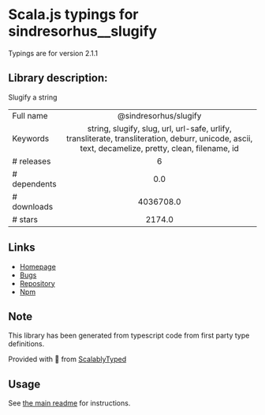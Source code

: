 
# Scala.js typings for sindresorhus__slugify

Typings are for version 2.1.1

## Library description:
Slugify a string

|                    |                 |
| ------------------ | :-------------: |
| Full name          | @sindresorhus/slugify |
| Keywords           | string, slugify, slug, url, url-safe, urlify, transliterate, transliteration, deburr, unicode, ascii, text, decamelize, pretty, clean, filename, id |
| # releases         | 6 |
| # dependents       | 0.0 |
| # downloads        | 4036708.0 |
| # stars            | 2174.0 |

## Links
- [Homepage](https://github.com/sindresorhus/slugify#readme)
- [Bugs](https://github.com/sindresorhus/slugify/issues)
- [Repository](https://github.com/sindresorhus/slugify)
- [Npm](https://www.npmjs.com/package/%40sindresorhus%2Fslugify)
    


## Note
This library has been generated from typescript code from first party type definitions.

Provided with :purple_heart: from [ScalablyTyped](https://github.com/oyvindberg/ScalablyTyped)

## Usage
See [the main readme](../../readme.md) for instructions.


